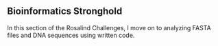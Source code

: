 ## Bioinformatics Stronghold

In this section of the Rosalind Challenges, I move on to analyzing FASTA files and DNA sequences using written code. 
